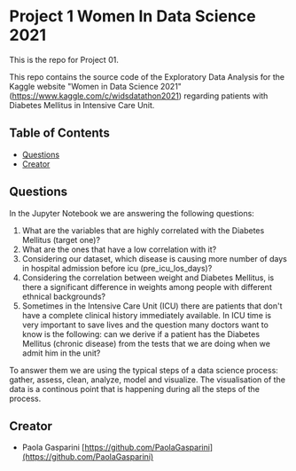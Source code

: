 # Project 1 Women In Data Science 2021

This is the repo for Project 01. 

This repo contains the source code of the Exploratory Data Analysis for the Kaggle website "Women in Data Science 2021"(https://www.kaggle.com/c/widsdatathon2021)
regarding patients with Diabetes Mellitus in Intensive Care Unit.



## Table of Contents

* [Questions](#Questions)
* [Creator](#creator)

## Questions

In the Jupyter Notebook we are answering the following questions:

 1) What are the variables that are highly correlated with the Diabetes Mellitus (target one)?
 2) What are the ones that have a low correlation with it?
 3) Considering our dataset, which disease is causing more number of days in hospital admission before icu (pre_icu_los_days)?
 4) Considering the correlation between weight and Diabetes Mellitus, is there a significant difference in weights among people with different ethnical backgrounds?
 5) Sometimes in the Intensive Care Unit (ICU) there are patients that don't have a complete clinical history immediately available.  In ICU time is very important to save lives and the question many doctors want to know is the following: can we derive if a patient has the Diabetes Mellitus (chronic disease) from the tests that we are doing when we admit him in the unit?
 
To answer them we are using the typical steps of a data science process: gather, assess, clean, analyze, model and visualize. The visualisation of the data is a continous point that is happening during all the steps of the process. 

## Creator

* Paola Gasparini
  [https://github.com/PaolaGasparini](https://github.com/PaolaGasparini)


